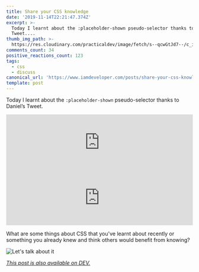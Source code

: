 ```yaml
---
title: Share your CSS knowledge
date: '2019-11-14T22:21:47.374Z'
excerpt: >-
  Today I learnt about the :placeholder-shown pseudo-selector thanks to Daniel’s
  Tweet....
thumb_img_path: >-
  https://res.cloudinary.com/practicaldev/image/fetch/s--qcwGtJd7--/c_imagga_scale,f_auto,fl_progressive,h_420,q_auto,w_1000/https://thepracticaldev.s3.amazonaws.com/i/pztd7cvaak344h9i8yw1.png
comments_count: 34
positive_reactions_count: 123
tags:
  - css
  - discuss
canonical_url: 'https://www.iamdeveloper.com/posts/share-your-css-knowledge-35pj/'
template: post
---
```

Today I learnt about the 
`:placeholder-shown`
 pseudo-selector thanks to Daniel’s Tweet.


<iframe class="liquidTag" src="https://dev.to/embed/twitter?args=1195101813793538048" style="border: 0; width: 100%;"></iframe>



<iframe class="liquidTag" src="https://dev.to/embed/codepen?args=https%3A%2F%2Fcodepen.io%2Fnickytonline%2Fpen%2FzYYmVKz" style="border: 0; width: 100%;"></iframe>


What are some things about CSS that you've learnt about recently or something you already knew and think others would benefit from knowing?

![Let's talk about it](https://media.giphy.com/media/WqLmcthJ7AgQKwYJbb/giphy.gif)

*[This post is also available on DEV.](https://dev.to/nickytonline/share-your-css-knowledge-35pj)*


<script>
const parent = document.getElementsByTagName('head')[0];
const script = document.createElement('script');
script.type = 'text/javascript';
script.src = 'https://cdnjs.cloudflare.com/ajax/libs/iframe-resizer/4.1.1/iframeResizer.min.js';
script.charset = 'utf-8';
script.onload = function() {
    window.iFrameResize({}, '.liquidTag');
};
parent.appendChild(script);
</script>    
